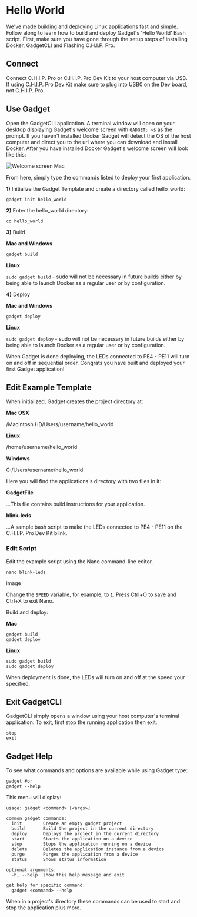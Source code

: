 # Hello World

We've made building and deploying Linux applications fast and simple. Follow along to learn how to build and deploy Gadget's 'Hello World' Bash script. First, make sure you have gone through the setup steps of installing Docker, GadgetCLI and Flashing C.H.I.P. Pro.

## Connect 

Connect C.H.I.P. Pro or C.H.I.P. Pro Dev Kit to your host computer via USB. If using C.H.I.P. Pro Dev Kit make sure to plug into USB0 on the Dev board, not C.H.I.P. Pro. 

## Use Gadget

Open the GadgetCLI application. A terminal window will open on your desktop displaying Gadget's welcome screen with `GADGET: ~$` as the prompt. If you haven't installed Docker Gadget will detect the OS of the host computer and direct you to the url where you can download and install Docker. After you have installed Docker Gadget's welcome screen will look like this: 

![Welcome screen Mac](images/welcomeFlash.png)

From here, simply type the commands listed to deploy your first application. 

**1)** Initialize the Gadget Template and create a directory called hello_world:

```shell
gadget init hello_world
```

**2)** Enter the hello_world directory:

```shell
cd hello_world
```

**3)** Build 

**Mac and Windows**

```shell
gadget build
```

**Linux**

`sudo gadget build` - sudo will not be necessary in future builds either by being able to launch Docker as a regular user or by configuration.

**4)** Deploy

**Mac and Windows**

```shell
gadget deploy
```

**Linux**

`sudo gadget deploy` - sudo will not be necessary in future builds either by being able to launch Docker as a regular user or by configuration.

When Gadget is done deploying, the LEDs connected to PE4 - PE11 will turn on and off in sequential order. Congrats you have built and deployed your first Gadget application!

## Edit Example Template
When initialized, Gadget creates the project directory at:

**Mac OSX**

/Macintosh HD/Users/username/hello_world

**Linux**

/home/username/hello_world

**Windows**

C:/Users/username/hello_world

Here you will find the applications's directory with two files in it:

**GadgetFile**

...This file contains build instructions for your application.
 
**blink-leds**

...A sample bash script to make the LEDs connected to PE4 - PE11 on the C.H.I.P. Pro Dev Kit blink. 

### Edit Script

Edit the example script using the Nano command-line editor. 

`nano blink-leds`

image

Change the `SPEED` variable, for example, to `1`. Press Ctrl+O to save and Ctrl+X to exit Nano.

Build and deploy:

**Mac**

```shell
gadget build 
gadget deploy
```

**Linux**

```shell
sudo gadget build 
sudo gadget deploy
```

When deployment is done, the LEDs will turn on and off at the speed your specified. 

## Exit GadgetCLI

GadgetCLI simply opens a window using your host computer's terminal application. To exit, first stop the running application then exit. 

```shell
stop
exit 
```

## Gadget Help

To see what commands and options are available while using Gadget type:

```shell
gadget #or 
gadget --help
```

This menu will display:

```shell
usage: gadget <command> [<args>]

common gadget commands: 
  init        Create an empty gadget project 
  build       Build the project in the current directory
  deploy      Deploys the project in the current directory
  start       Starts the application on a device
  stop        Stops the application running on a device
  delete      Deletes the application instance from a device
  purge       Purges the application from a device
  status      Shows status information

optional arguments:
  -h, --help  show this help message and exit

get help for specific command:
  gadget <command> --help
```

When in a project's directory these commands can be used to start and stop the application plus more.
 




	